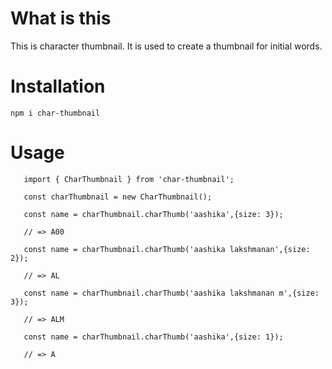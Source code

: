 # What is this
 This is character thumbnail. It is used to  create a thumbnail for  initial words. 

# Installation
`npm i char-thumbnail`

# Usage

````
   import { CharThumbnail } from 'char-thumbnail';

   const charThumbnail = new CharThumbnail();

   const name = charThumbnail.charThumb('aashika',{size: 3});

   // => A00

   const name = charThumbnail.charThumb('aashika lakshmanan',{size: 2});

   // => AL

   const name = charThumbnail.charThumb('aashika lakshmanan m',{size: 3});

   // => ALM

   const name = charThumbnail.charThumb('aashika',{size: 1});

   // => A

````
